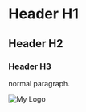 # Header H1

## Header H2

### Header H3

normal paragraph.

![My Logo](http://images.squarespace-cdn.com/content/v1/55f73054e4b0c129c6370833/cdffcf35-bd42-4db3-a3d3-6638bdee0c23/v9+Logo+negative+space.png?format=1500w)
